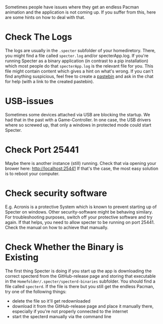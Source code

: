 Sometimes people have issues where they get an endless Pacman animation and the application is not coming up. If you suffer from this, here are some hints on how to deal with that.

# Check The Logs
The logs are usually in the `.specter` subfolder of your homediretory. There, you might find a file called `specter.log` and/or specterApp.log. If you're running Specter as a binary application (in contrast to a pip installation) which most people do that `specterApp.log` is the relevant file for you. This file might contain content which gives a hint on what's wrong. If you can't find anything suspicious, feel free to create a [pastebin](https://pastebin.com/) and ask in the chat for help (with a link to the created pastebin).

# USB-issues
Sometimes some devices attached via USB are blocking the startup. We had that in the past with a Game-Controller. In one case, the USB drivers where so screwed up, that only a windows in protected mode could start Specter.

# Check Port 25441
Maybe there is another instance (still) running. Check that via opening your brower here: [http://localhost:25441](http://localhost:25441)
If that's the case, the most easy solution is to reboot your computer.

# Check security software
E.g. Acronis is a protective System which is known to prevent starting up of Specter on windows. Other security-software might be behaving similary. For troubleshooting purposes, switch off your protective software and try again. If that helps, you need to allow specter to be running on port 25441. Check the manual on how to achieve that manually.

# Check Whether the Binary is Existing
The first thing Specter is doing if you start up the app is downloading the correct specterd from the GitHub-release page and storing that executable in the `Homefolder/.specter/specterd-binaries` subfolder. You should find a file called `specterd`.
If the file is there but you still get the endless Pacman, try one of the following things:
* delete the file so it'll get redownloaded
* download it from the GitHub-release page and place it manually there, especially if you're not properly connected to the internet
* start the specterd manually via the command line
